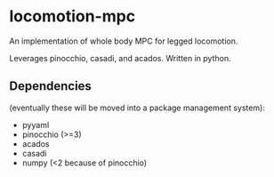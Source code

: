 # locomotion-mpc
An implementation of whole body MPC for legged locomotion.

Leverages pinocchio, casadi, and acados. Written in python.

## Dependencies
(eventually these will be moved into a package management system):
- pyyaml
- pinocchio (>=3)
- acados
- casadi
- numpy (<2 because of pinocchio)